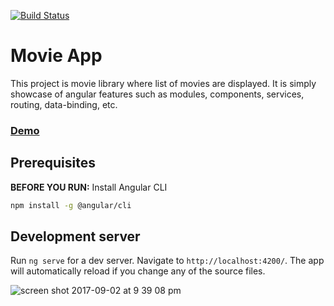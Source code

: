 [![Build Status](https://travis-ci.org/online-edu/ng-movies.svg?branch=master)](https://travis-ci.org/online-edu/movie-app)

# Movie App

This project is movie library where list of movies are displayed. It is simply showcase of angular features such as modules, components, services, routing, data-binding, etc.

### [Demo](https://movie-app-29a50.firebaseapp.com)

## Prerequisites

**BEFORE YOU RUN:** Install Angular CLI
```bash
npm install -g @angular/cli
```

## Development server

Run `ng serve` for a dev server. Navigate to `http://localhost:4200/`. The app will automatically reload if you change any of the source files.

![screen shot 2017-09-02 at 9 39 08 pm](https://user-images.githubusercontent.com/9882972/29997031-3a935ca8-9027-11e7-9671-ab37a064b4b0.png)
